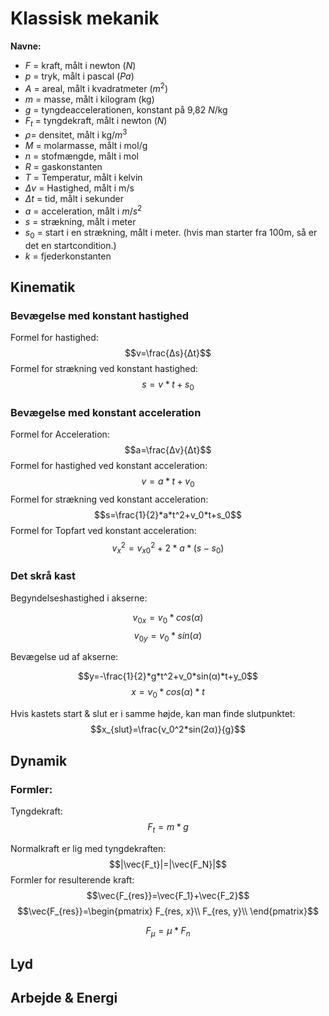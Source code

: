 # Klassisk mekanik

**Navne:**

* $F$ = kraft, målt i newton ($N$)
* $p$ = tryk, målt i pascal ($Pa$)
* $A$ = areal, målt i kvadratmeter ($m^2$)
* $m$ = masse, målt i kilogram (kg)
* $g$ = tyngdeaccelerationen, konstant på 9,82 $N$/kg
* $F_t$ = tyngdekraft, målt i newton ($N$)
* $ρ$= densitet, målt i kg/$m^3$
* $M$ = molarmasse, målt i mol/g
* $n$ = stofmængde, målt i mol
* $R$ = gaskonstanten
* $T$ = Temperatur, målt i kelvin
* $Δv$ = Hastighed, målt i m/s
* $Δt$ = tid, målt i sekunder
* $a$ = acceleration, målt i $m/s^2$
* $s$ = strækning, målt i meter
* $s_0$ = start i en strækning, målt i meter. (hvis man starter fra 100m, så er det en startcondition.)
* $k$ = fjederkonstanten

## Kinematik

### Bevægelse med konstant hastighed
Formel for hastighed:
$$v=\frac{Δs}{Δt}$$
Formel for strækning ved konstant hastighed:
$$s=v*t+s_0$$
### Bevægelse med konstant acceleration
Formel for Acceleration:
$$a=\frac{Δv}{Δt}$$
Formel for hastighed ved konstant acceleration:
$$v=a*t+v_0$$
Formel for strækning ved konstant acceleration:
$$s=\frac{1}{2}*a*t^2+v_0*t+s_0$$
Formel for Topfart ved konstant acceleration:
$$v_x^2 =v_{x0}^2+2*a*(s-s_0)$$

### Det skrå kast
Begyndelseshastighed i akserne:

$$v_{0x}=v_0*cos(α)$$
$$v_{0y}=v_0*sin(α)$$

Bevægelse ud af akserne:

$$y=-\frac{1}{2}*g*t^2+v_0*sin(α)*t+y_0$$
$$x=v_0*cos(α)*t$$

Hvis kastets start & slut er i samme højde, kan man finde slutpunktet:
$$x_{slut}=\frac{v_0^2*sin(2α)}{g}$$

## Dynamik


### Formler: 
Tyngdekraft:
$$F_t=m*g$$

Normalkraft er lig med tyngdekraften:
$$|\vec{F_t}|=|\vec{F_N}|$$
Formler for resulterende kraft:
$$\vec{F_{res}}=\vec{F_1}+\vec{F_2}$$
$$\vec{F_{res}}=\begin{pmatrix}
F_{res, x}\\
F_{res, y}\\
\end{pmatrix}$$

$$F_μ=μ*F_n$$   


## Lyd

## Arbejde & Energi